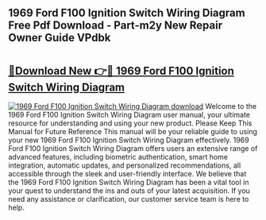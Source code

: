## 1969 Ford F100 Ignition Switch Wiring Diagram Free Pdf Download - Part-m2y New Repair Owner Guide VPdbk

# <h2><a href="http://dfhmxxb.blite.top/?on=1969+Ford+F100+Ignition+Switch+Wiring+Diagram">🔗Download New 👉🔴 1969 Ford F100 Ignition Switch Wiring Diagram</a></h2>

[![1969 Ford F100 Ignition Switch Wiring Diagram download](https://i.imgur.com/lujVjoI.png)](http://dfhmxxb.blite.top/?on=1969+Ford+F100+Ignition+Switch+Wiring+Diagram)
Welcome to the 1969 Ford F100 Ignition Switch Wiring Diagram user manual, your ultimate resource for understanding and using your new product. Please Keep This Manual for Future Reference This manual will be your reliable guide to using your new 1969 Ford F100 Ignition Switch Wiring Diagram effectively. 1969 Ford F100 Ignition Switch Wiring Diagram offers users an extensive range of advanced features, including biometric authentication, smart home integration, automatic updates, and personalized recommendations, all accessible through the sleek and user-friendly interface. We believe that the 1969 Ford F100 Ignition Switch Wiring Diagram has been a vital tool in your quest to understand the ins and outs of your latest acquisition. If you need any assistance or clarification, our customer service team is here to help.
